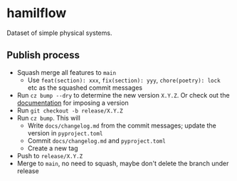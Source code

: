 # hamilflow

Dataset of simple physical systems.

## Publish process

- Squash merge all features to `main`
  - Use `feat(section): xxx`, `fix(section): yyy`, `chore(poetry): lock` etc as the squashed commit messages
- Run `cz bump --dry` to determine the new version `X.Y.Z`. Or check out the [documentation](https://commitizen-tools.github.io/commitizen/bump/) for imposing a version
- Run `git checkout -b release/X.Y.Z`
- Run `cz bump`. This will
  - Write `docs/changelog.md` from the commit messages; update the version in `pyproject.toml`
  - Commit `docs/changelog.md` and `pyproject.toml`
  - Create a new tag
- Push to `release/X.Y.Z`
- Merge to `main`, no need to squash, maybe don't delete the branch under release
